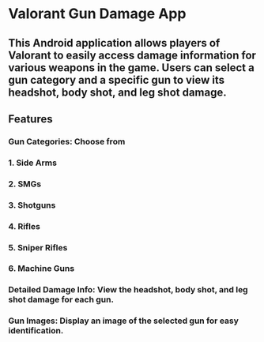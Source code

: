# Valorant Gun Damage App
 
## This Android application allows players of Valorant to easily access damage information for various weapons in the game. Users can select a gun category and a specific gun to view its headshot, body shot, and leg shot damage. 

## Features
### Gun Categories: Choose from 
### 1. Side Arms 
### 2. SMGs
### 3. Shotguns
### 4. Rifles
### 5. Sniper Rifles 
### 6. Machine Guns

### Detailed Damage Info: View the headshot, body shot, and leg shot damage for each gun.
### Gun Images: Display an image of the selected gun for easy identification.
